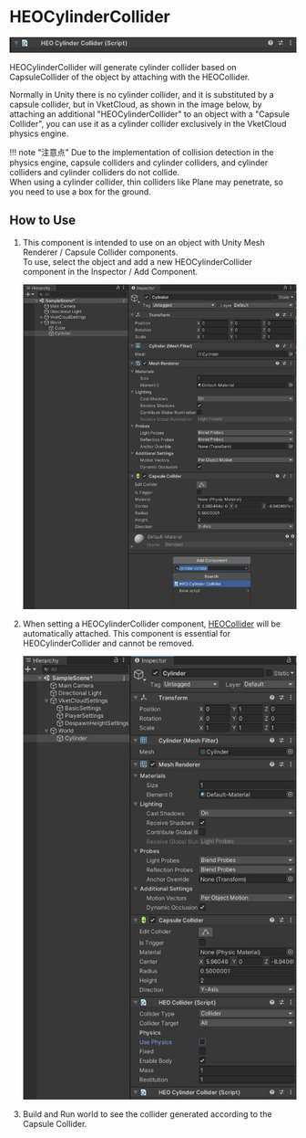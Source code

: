 # HEOCylinderCollider

![HEOMeshCollider_1](img/HEOCylinderCollider_01.jpg)

HEOCylinderCollider will generate cylinder collider based on CapsuleCollider of the object by attaching with the HEOCollider.

Normally in Unity there is no cylinder collider, and it is substituted by a capsule collider, but in VketCloud, as shown in the image below, by attaching an additional "HEOCylinderCollider" to an object with a "Capsule Collider", you can use it as a cylinder collider exclusively in the VketCloud physics engine.

!!! note "注意点"
    Due to the implementation of collision detection in the physics engine, capsule colliders and cylinder colliders, and cylinder colliders and cylinder colliders do not collide.<br>
    When using a cylinder collider, thin colliders like Plane may penetrate, so you need to use a box for the ground.

## How to Use

1. This component is intended to use on an object with Unity Mesh Renderer / Capsule Collider components.<br>
To use, select the object and add a new HEOCylinderCollider component in the Inspector / Add Component.

    ![HEOMeshCollider_2](img/HEOCylinderCollider_02.jpg)

1. When setting a HEOCylinderCollider component, [HEOCollider](./HEOCollider.md) will be automatically attached. This component is essential for HEOCylinderCollider and cannot be removed.

    ![HEOMeshCollider_3](img/HEOCylinderCollider_03.jpg)

1. Build and Run world to see the collider generated according to the Capsule Collider.
